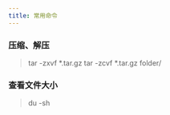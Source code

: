 ```yaml
---
title: 常用命令
---
```


### 压缩、解压

> tar -zxvf *.tar.gz
> tar -zcvf *.tar.gz folder/

### 查看文件大小

> du -sh